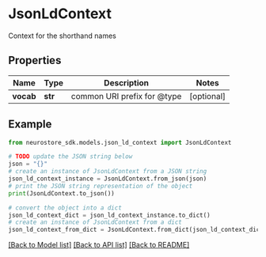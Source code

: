 # JsonLdContext

Context for the shorthand names

## Properties

Name | Type | Description | Notes
------------ | ------------- | ------------- | -------------
**vocab** | **str** | common URI prefix for @type | [optional] 

## Example

```python
from neurostore_sdk.models.json_ld_context import JsonLdContext

# TODO update the JSON string below
json = "{}"
# create an instance of JsonLdContext from a JSON string
json_ld_context_instance = JsonLdContext.from_json(json)
# print the JSON string representation of the object
print(JsonLdContext.to_json())

# convert the object into a dict
json_ld_context_dict = json_ld_context_instance.to_dict()
# create an instance of JsonLdContext from a dict
json_ld_context_from_dict = JsonLdContext.from_dict(json_ld_context_dict)
```
[[Back to Model list]](../README.md#documentation-for-models) [[Back to API list]](../README.md#documentation-for-api-endpoints) [[Back to README]](../README.md)


